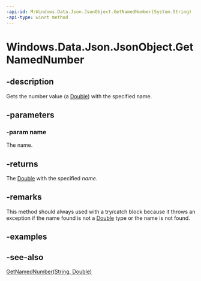 ```yaml
---
-api-id: M:Windows.Data.Json.JsonObject.GetNamedNumber(System.String)
-api-type: winrt method
---
```


<!-- Method syntax
public double GetNamedNumber(System.String name)
-->

# Windows.Data.Json.JsonObject.GetNamedNumber

## -description
Gets the number value (a [Double](https://docs.microsoft.com/dotnet/api/system.double?redirectedfrom=MSDN)) with the specified name.

## -parameters
### -param name
The name.

## -returns
The [Double](https://docs.microsoft.com/dotnet/api/system.double?redirectedfrom=MSDN) with the specified *name*.

## -remarks
This method should always used with a try/catch block because it throws an exception if the name found is not a [Double](https://docs.microsoft.com/dotnet/api/system.double?redirectedfrom=MSDN) type or the name is not found.

## -examples

## -see-also
[GetNamedNumber(String, Double)](jsonobject_getnamednumber_124311229.md)